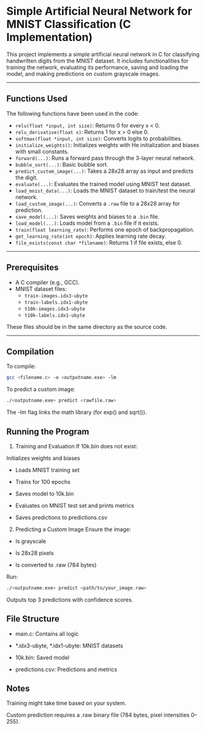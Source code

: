 # Simple Artificial Neural Network for MNIST Classification (C Implementation)

This project implements a simple artificial neural network in C for classifying handwritten digits from the MNIST dataset. It includes functionalities for training the network, evaluating its performance, saving and loading the model, and making predictions on custom grayscale images.

---

## Functions Used

The following functions have been used in the code:

- `relu(float *input, int size)`: Returns 0 for every x < 0.
- `relu_derivative(float x)`: Returns 1 for x > 0 else 0.
- `softmax(float *input, int size)`: Converts logits to probabilities.
- `initialize_weights()`: Initializes weights with He initialization and biases with small constants.
- `forward(...)`: Runs a forward pass through the 3-layer neural network.
- `bubble_sort(...)`: Basic bubble sort.
- `predict_custom_image(...)`: Takes a 28x28 array as input and predicts the digit.
- `evaluate(...)`: Evaluates the trained model using MNIST test dataset.
- `load_mnist_data(...)`: Loads the MNIST dataset to train/test the neural network.
- `load_custom_image(...)`: Converts a `.raw` file to a 28x28 array for prediction.
- `save_model(...)`: Saves weights and biases to a `.bin` file.
- `load_model(...)`: Loads model from a `.bin` file if it exists.
- `train(float learning_rate)`: Performs one epoch of backpropagation.
- `get_learning_rate(int epoch)`: Applies learning rate decay.
- `file_exists(const char *filename)`: Returns 1 if file exists, else 0.

---

## Prerequisites

- A C compiler (e.g., GCC).
- MNIST dataset files:
  - `train-images.idx3-ubyte`
  - `train-labels.idx1-ubyte`
  - `t10k-images.idx3-ubyte`
  - `t10k-labels.idx1-ubyte`

These files should be in the same directory as the source code.

---

## Compilation

To compile:
```bash
gcc <filename.c> -o <outputname.exe> -lm
```
To predict a custom image:
```bash
./<outputname.exe> predict <rawfile.raw>
```
The -lm flag links the math library (for exp() and sqrt()).

## Running the Program
1. Training and Evaluation
If 10k.bin does not exist:

Initializes weights and biases

- Loads MNIST training set

- Trains for 100 epochs

- Saves model to 10k.bin

- Evaluates on MNIST test set and prints metrics

- Saves predictions to predictions.csv

2. Predicting a Custom Image
Ensure the image:

- Is grayscale

- Is 28x28 pixels

- Is converted to .raw (784 bytes)

Run:
```bash
./<outputname.exe> predict <path/to/your_image.raw>
```
Outputs top 3 predictions with confidence scores.

## File Structure
- main.c: Contains all logic

- *.idx3-ubyte, *.idx1-ubyte: MNIST datasets

- 10k.bin: Saved model

- predictions.csv: Predictions and metrics

## Notes
Training might take time based on your system.

Custom prediction requires a .raw binary file (784 bytes, pixel intensities 0–255).

